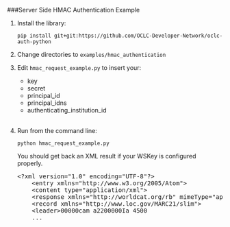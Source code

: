 ###Server Side HMAC Authentication Example

1. Install the library:

   `pip install git+git:https://github.com/OCLC-Developer-Network/oclc-auth-python`

1. Change directories to `examples/hmac_authentication`

1. Edit `hmac_request_example.py` to insert your:
    * key
    * secret
    * principal_id
    * principal_idns
    * authenticating_institution_id
<br><br>
1. Run from the command line:

   `python hmac_request_example.py`

   You should get back an XML result if your WSKey is configured properly.

   <pre>
   &lt;?xml version="1.0" encoding="UTF-8"?>
       &lt;entry xmlns="http://www.w3.org/2005/Atom">
       &lt;content type="application/xml">
       &lt;response xmlns="http://worldcat.org/rb" mimeType="application/vnd.oclc.marc21+xml">
       &lt;record xmlns="http://www.loc.gov/MARC21/slim">
       &lt;leader>00000cam a2200000Ia 4500</leader>
       ...
   </pre>